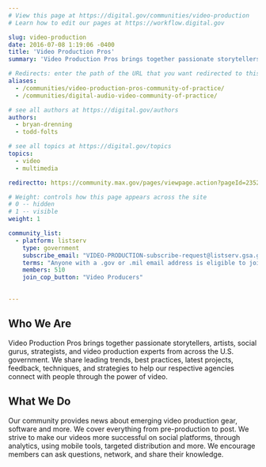 ```yaml
---
# View this page at https://digital.gov/communities/video-production
# Learn how to edit our pages at https://workflow.digital.gov

slug: video-production
date: 2016-07-08 1:19:06 -0400
title: 'Video Production Pros'
summary: 'Video Production Pros brings together passionate storytellers, artists, social gurus, strategists, and video production experts from across the U.S. government.'

# Redirects: enter the path of the URL that you want redirected to this page
aliases:
  - /communities/video-production-pros-community-of-practice/
  - /communities/digital-audio-video-community-of-practice/

# see all authors at https://digital.gov/authors
authors:
  - bryan-drenning
  - todd-folts

# see all topics at https://digital.gov/topics
topics:
  - video
  - multimedia

redirectto: https://community.max.gov/pages/viewpage.action?pageId=2352827404

# Weight: controls how this page appears across the site
# 0 -- hidden
# 1 -- visible
weight: 1

community_list:
  - platform: listserv
    type: government
    subscribe_email: "VIDEO-PRODUCTION-subscribe-request@listserv.gsa.gov"
    terms: "Anyone with a .gov or .mil email address is eligible to join."
    members: 510   
    join_cop_button: "Video Producers"
    

---
```

## Who We Are

Video Production Pros brings together passionate storytellers, artists, social gurus, strategists, and video production experts from across the U.S. government. We share leading trends, best practices, latest projects, feedback, techniques, and strategies to help our respective agencies connect with people through the power of video.

## What We Do

Our community provides news about emerging video production gear, software and more. We cover everything from pre-production to post. We strive to make our videos more successful on social platforms, through analytics, using mobile tools, targeted distribution and more. We encourage members can ask questions, network, and share their knowledge.
